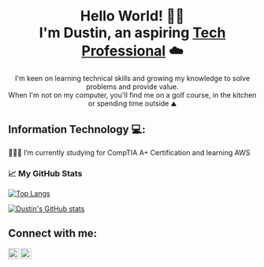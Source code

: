 

<h1 align="center">Hello World! 👋🏽<br>
I'm Dustin, an aspiring <a href="https://www.linkedin.com/in/dustinbalugay/">Tech Professional</a> ☁️</h1>

<p align="center">I'm keen on learning technical skills and growing my knowledge to solve problems and provide value. <br>
When I'm not on my computer, you'll find me on a golf course, in the kitchen or spending time outside ⛰️</p>

<h2>Information Technology 💻:</h2>
  👨🏽‍💻  I’m currently studying for CompTIA A+ Certification and learning AWS


<h3> &#x1f4c8; My GitHub Stats </h3>

[![Top Langs](https://github-readme-stats.vercel.app/api/top-langs/?username=dustinct&theme=onedark)](https://github.com/anuraghazra/github-readme-stats)

[![Dustin's GitHub stats](https://github-readme-stats.vercel.app/api?username=dustinct&theme=onedark)](https://github.com/anuraghazra/github-readme-stats)

<h2>Connect with me:</h2>

[<img align="left" alt="Josh | LinkedIn" width="22px" src="https://cdn.jsdelivr.net/npm/simple-icons@v3/icons/linkedin.svg" />][linkedin]
[<img align="left" alt="Josh | Instagram" width="22px" src="https://cdn.jsdelivr.net/npm/simple-icons@v3/icons/instagram.svg" />][instagram]

[instagram]: https://www.instagram.com/dustinbts
[linkedin]: https://www.linkedin.com/in/dustinbalugay/

